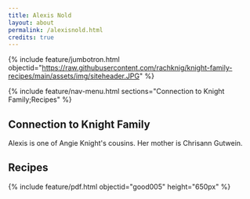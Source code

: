 ```yaml
---
title: Alexis Nold
layout: about
permalink: /alexisnold.html
credits: true
---
```


{% include feature/jumbotron.html objectid="https://raw.githubusercontent.com/rachknig/knight-family-recipes/main/assets/img/siteheader.JPG" %}

{% include feature/nav-menu.html sections="Connection to Knight Family;Recipes" %}

## Connection to Knight Family

Alexis is one of Angie Knight's cousins. Her mother is Chrisann Gutwein.

## Recipes

{% include feature/pdf.html objectid="good005" height="650px" %}
